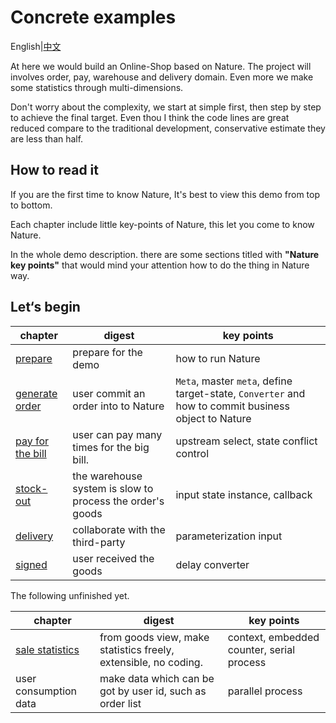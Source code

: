 # Concrete examples

English|[中文](README.md)

At here we would build an Online-Shop based on Nature.  The project will involves order, pay, warehouse and delivery domain. Even more we make some statistics through multi-dimensions. 

Don't worry about the complexity, we start at simple first, then step by step to achieve the final target.  Even thou I think the code lines are great reduced compare to the traditional development, conservative estimate they are less than half.

## How to read it

If you are the first time to know Nature,  It's best to view this demo from top to bottom.

Each chapter include little key-points of Nature, this let you come to know Nature.

In the whole demo description. there are some sections titled with **"Nature key points"** that would mind your attention how to do the thing in Nature way.

## Let‘s begin

| chapter                                 | digest                                                    | key points                                                   |
| --------------------------------------- | --------------------------------------------------------- | ------------------------------------------------------------ |
| [prepare](../Nature/nature-demo/doc/EN/prepare.md)               | prepare for the demo                                      | how to run Nature                                            |
| [generate order](doc/EN/emall/emall-1-order-generate.md) | user commit an order into to Nature                       | `Meta`, master `meta`, define target-state, `Converter`  and how to commit business object to Nature |
| [pay for the bill](doc/EN/emall/emall-2-pay-the-bill.md) | user can pay many times for the big bill.                 | upstream select, state conflict control                      |
| [stock-out](doc/EN/emall/emall-3-stock-out.md)           | the warehouse system is slow to process the order's goods | input state instance, callback                               |
| [delivery](doc/EN/emall/emall-4-delivery.md)             | collaborate with the third-party                          | parameterization input                                       |
| [signed](doc/EN/emall/emall-5-signed.md)                 | user received the goods                                   | delay converter                                              |


The following unfinished yet.

| chapter                              | digest                                                       | key points                                |
| ------------------------------------ | ------------------------------------------------------------ | ----------------------------------------- |
| [sale statistics](doc/EN/emall/emall-6-statistics.md) | from goods view, make statistics freely, extensible, no coding. | context, embedded counter, serial process |
| user consumption data                | make data which can be got by user id, such as order list    | parallel process                          |



